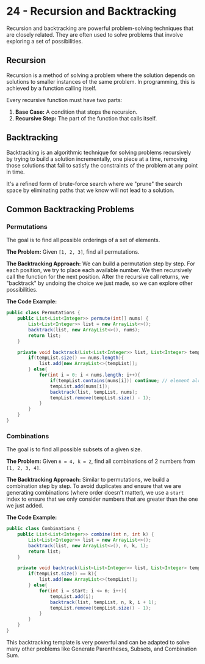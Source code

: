 # 24 - Recursion and Backtracking

Recursion and backtracking are powerful problem-solving techniques that are closely related. They are often used to solve problems that involve exploring a set of possibilities.

## Recursion
Recursion is a method of solving a problem where the solution depends on solutions to smaller instances of the same problem. In programming, this is achieved by a function calling itself.

Every recursive function must have two parts:
1.  **Base Case:** A condition that stops the recursion.
2.  **Recursive Step:** The part of the function that calls itself.

## Backtracking
Backtracking is an algorithmic technique for solving problems recursively by trying to build a solution incrementally, one piece at a time, removing those solutions that fail to satisfy the constraints of the problem at any point in time.

It's a refined form of brute-force search where we "prune" the search space by eliminating paths that we know will not lead to a solution.

## Common Backtracking Problems

### Permutations
The goal is to find all possible orderings of a set of elements.

**The Problem:** Given `[1, 2, 3]`, find all permutations.

**The Backtracking Approach:**
We can build a permutation step by step. For each position, we try to place each available number. We then recursively call the function for the next position. After the recursive call returns, we "backtrack" by undoing the choice we just made, so we can explore other possibilities.

**The Code Example:**
```java
public class Permutations {
    public List<List<Integer>> permute(int[] nums) {
        List<List<Integer>> list = new ArrayList<>();
        backtrack(list, new ArrayList<>(), nums);
        return list;
    }

    private void backtrack(List<List<Integer>> list, List<Integer> tempList, int [] nums){
        if(tempList.size() == nums.length){
            list.add(new ArrayList<>(tempList));
        } else{
            for(int i = 0; i < nums.length; i++){
                if(tempList.contains(nums[i])) continue; // element already exists, skip
                tempList.add(nums[i]);
                backtrack(list, tempList, nums);
                tempList.remove(tempList.size() - 1);
            }
        }
    }
}
```

### Combinations
The goal is to find all possible subsets of a given size.

**The Problem:** Given `n = 4, k = 2`, find all combinations of 2 numbers from `[1, 2, 3, 4]`.

**The Backtracking Approach:**
Similar to permutations, we build a combination step by step. To avoid duplicates and ensure that we are generating combinations (where order doesn't matter), we use a `start` index to ensure that we only consider numbers that are greater than the one we just added.

**The Code Example:**
```java
public class Combinations {
    public List<List<Integer>> combine(int n, int k) {
        List<List<Integer>> list = new ArrayList<>();
        backtrack(list, new ArrayList<>(), n, k, 1);
        return list;
    }

    private void backtrack(List<List<Integer>> list, List<Integer> tempList, int n, int k, int start){
        if(tempList.size() == k){
            list.add(new ArrayList<>(tempList));
        } else{
            for(int i = start; i <= n; i++){
                tempList.add(i);
                backtrack(list, tempList, n, k, i + 1);
                tempList.remove(tempList.size() - 1);
            }
        }
    }
}
```
This backtracking template is very powerful and can be adapted to solve many other problems like Generate Parentheses, Subsets, and Combination Sum.
